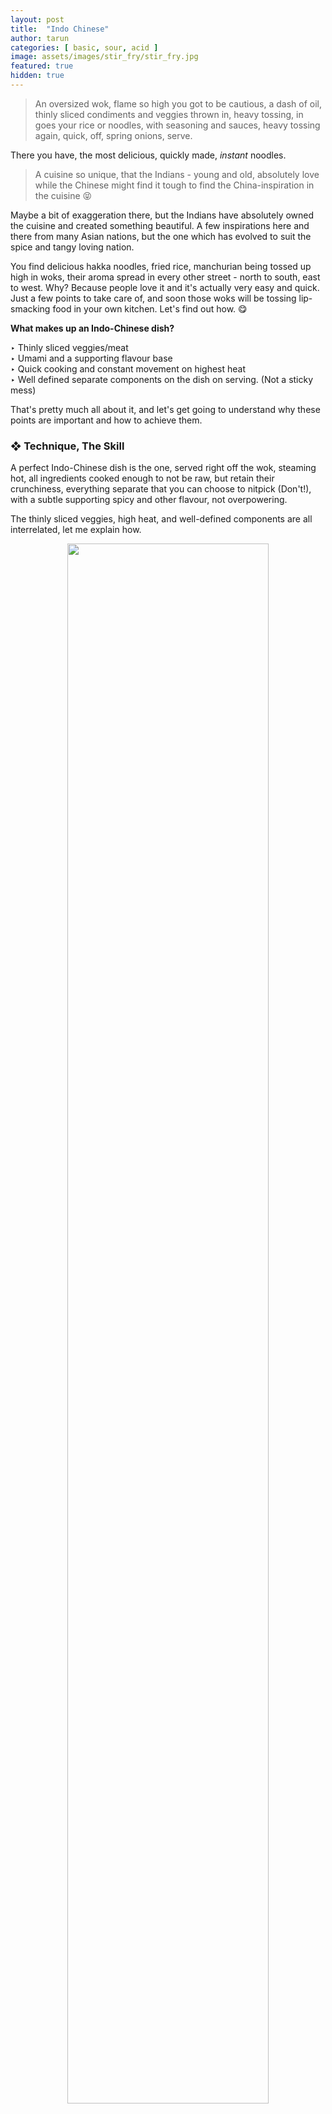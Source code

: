 ```yaml
---
layout: post
title:  "Indo Chinese"
author: tarun
categories: [ basic, sour, acid ]
image: assets/images/stir_fry/stir_fry.jpg
featured: true
hidden: true
---
```


> An oversized wok, flame so high you got to be cautious, a dash of oil, thinly sliced condiments and veggies thrown in, heavy tossing, in goes your rice or noodles, with seasoning and sauces, heavy tossing again, quick, off, spring onions, serve.

There you have, the most delicious, quickly made, *instant* noodles. 

> A cuisine so unique, that the Indians - young and old, absolutely love while the Chinese might find it tough to find the China-inspiration in the cuisine 😝 

Maybe a bit of exaggeration there, but the Indians have absolutely owned the cuisine and created something beautiful. A few inspirations here and there from many Asian nations, but the one which has evolved to suit the spice and tangy loving nation.

You find delicious hakka noodles, fried rice, manchurian being tossed up high in woks, their aroma spread in every other street - north to south, east to west. Why? Because people love it and it's actually very easy and quick. Just a few points to take care of, and soon those woks will be tossing lip-smacking food in your own kitchen. Let's find out how. 😋

**What makes up an Indo-Chinese dish?**

‣ Thinly sliced veggies/meat  
‣ Umami and a supporting flavour base  
‣ Quick cooking and constant movement on highest heat  
‣ Well defined separate components on the dish on serving. (Not a sticky mess)  

That's pretty much all about it, and let's get going to understand why these points are important and how to achieve them.

### ❖ Technique, The Skill 

A perfect Indo-Chinese dish is the one, served right off the wok, steaming hot, all ingredients cooked enough to not be raw, but retain their crunchiness, everything separate that you can choose to nitpick (Don't!), with a subtle supporting spicy and other flavour, not overpowering. 

The thinly sliced veggies, high heat, and well-defined components are all interrelated, let me explain how. 

<p align="center">
  <img class="shadow-lg rounded"  src="{{ site.baseurl }}/assets/images/stir_fry/chop1.jpg" style="width: 80%; height: 80%;">
</p>

#### ❖ Heat and Using it right

All foods contain a large amount of water, and when you cook them, you essentially are reducing the water and cooking the proteins and starch. When you leave a bunch of chopped vegetables, they will cook, but at the same time, release water and get mushy in their own release. That is what we don't want.

So, now when you slice them thin, use high heat and move them around constantly (either tossing or constant stirring), you are making sure that:
-    The high heat and thin slice make them release water quickly. 
-    The constant movement ensures that the water doesn't stick around in the vessel and evaporates. 

<p align="center">
  <img class="shadow-lg rounded"  src="{{ site.baseurl }}/assets/images/stir_fry/toss.webp" style="width: 40%; height: 40%;">
</p>

Whatever vessel you are using, ensure that you don't crowd it, leave enough empty room to move around your food. 

### ❖ Umami, The Soul

What is umami? The savoury flavour, the aftertaste, little salty, but otherwise, divine. Hard to describe, probably the same reason why it was the last flavour to be discovered, and long after the others. Tomato ketchup, soy sauce, mushrooms, they have a strong umami flavour which you unknowingly crave for and that's what we are talking about here as well!

Soy sauce is strong in Umami and a bit of it goes a long way in improving your dish.
Cabbage, believe it or not, is full of Umami once cooked and that is why it is another essential (and also cheap) component of Chinese dishes. Believe it or not, roadside vendors create an entire Chinese dish with just cabbage and it still tastes great. Why? Umami.
Mushrooms and meat, both also have a huge percent of Umami and use them right to elevate your dish. 

And and and... Wait wait, there is one more, the polarising, the debatable component.  

**MSG** or **Ajinomoto**  
Its role? Pure *umami*.  
Pros? Heavenly taste.  
Cons? I don't know. People seem to avoid it. They probably don't like yummy food. 

In all honesty, *MSG* is not bad. You use it in proportions similar to salt (and also as a substitute). Anything in huge amounts is harmful, but use them controlled and it's all good. The researches done to prove MSG is bad used quantities much more than what you would consume otherwise. I will not go into detail just yet but leave you with a  <a href="https://youtu.be/E-POAKKH5IM">YouTube video</a> that does a good job.

My suggestion would be to replace 10-20% of your salt with MSG, and you will have a good balance of taste and health. 

### ❖ Supporting Actors

We covered some important points above, but there are a few other good-to-know, will-be-handy tips too.

-   Freshly chopped Ginger and Garlic. Ginger is more important than we think and use it in equal amounts as garlic, don't skip, you will know. Crush the garlic using weight to release extra flavour.
-   Add some sourness (oh yes, a <a href="https://swaad.in.net/sour">throwback</a>). Vinegar or many of your chinese sauces will already have that. 
-   Wide range of veggies. Yes, they are important, adding more life to the food.
-   Rice? Use cold leftover rice to ensure they don't become mushy.  
    Noodles? Ensure you wash it well and cool down immediately once cooked to avoid the same mushy problem. 
-   Do garnish with spring onion greens if you have them, they are as important as dhaniya in Indian cuisine. :)


And well, that's about it. A detailed overview of your getting started with Indo-Chinese cooking. Learn these basics and create your dishes. I will cover specific mains like Chinese gravies and other things going ahead, but for now, get cooking with these. Have fun, and enjoy!

Do you have any suggestions or requests for a particular technique, cuisine or ingredient? You can drop them easily right <a href="https://swaad.in.net/requests">here</a>.

You can also subscribe to my weekly FoodLetter <a href="https://swaad.in.net/subscribe">here</a> if you haven't yet. Receive all blog and other updates right in your inbox!

*Until then...*

